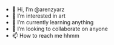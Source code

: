 - 👋 Hi, I’m @arenzyarz
- 👀 I’m interested in art
- 🌱 I’m currently learning anything
- 💞️ I’m looking to collaborate on anyone
- 📫 How to reach me hhmm

<!---
arenzyarz/arenzyarz is a ✨ special ✨ repository because its `README.md` (this file) appears on your GitHub profile.
You can click the Preview link to take a look at your changes.
--->
